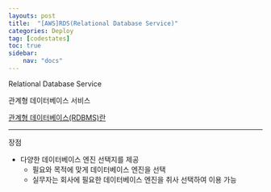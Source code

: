 ```yaml
---
layouts: post
title:  "[AWS]RDS(Relational Database Service)"
categories: Deploy
tag: [codestates]
toc: true
sidebar:
    nav: "docs"
---
```


Relational Database Service

관계형 데이터베이스 서비스

[관계형 데이터베이스(RDBMS)란](https://cloud.google.com/learn/what-is-a-relational-database?hl=ko#:~:text=%EB%9E%80%20%EB%AC%B4%EC%97%87%EC%9D%B8%EA%B0%80%EC%9A%94%3F-,%EA%B4%80%EA%B3%84%ED%98%95%20%EB%8D%B0%EC%9D%B4%ED%84%B0%EB%B2%A0%EC%9D%B4%EC%8A%A4%EB%9E%80%20%EB%AC%B4%EC%97%87%EC%9D%B8%EA%B0%80%EC%9A%94%3F,%EA%B5%AC%EC%84%B1%ED%95%98%EB%8A%94%20%EC%A0%95%EB%B3%B4%20%EB%AA%A8%EC%9D%8C%EC%9E%85%EB%8B%88%EB%8B%A4.)

---

장점

- 다양한 데이터베이스 엔진 선택지를 제공
   - 필요와 목적에 맞게 데이터베이스 엔진을 선택
   - 실무자는 회사에 필요한 데이터베이스 엔진을 취사 선택하여 이용 가능
